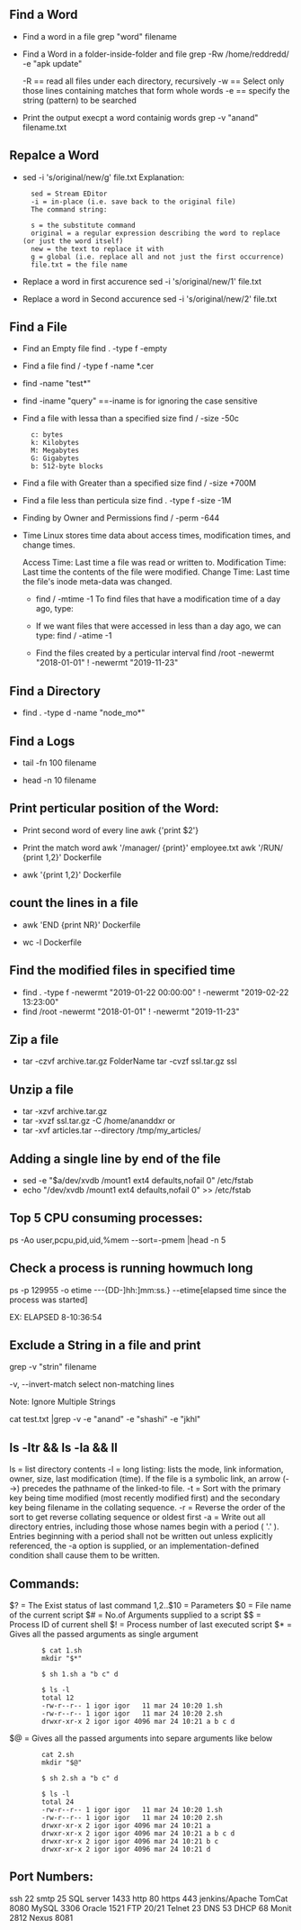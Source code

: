 
Find a Word
------------
- Find a word in a file
  grep "word" filename

- Find a Word in a folder-inside-folder and file
  grep -Rw /home/reddredd/ -e "apk update"

  -R == read all files under each directory, recursively
  -w == Select only those lines containing matches that form whole words
  -e == specify the string (pattern) to be searched
  
- Print the output execpt a word containig words 
  grep -v "anand" filename.txt

Repalce a Word
------------

- sed -i 's/original/new/g' file.txt
	Explanation:

		sed = Stream EDitor
		-i = in-place (i.e. save back to the original file)
		The command string:

		s = the substitute command
		original = a regular expression describing the word to replace (or just the word itself)
		new = the text to replace it with
		g = global (i.e. replace all and not just the first occurrence)
		file.txt = the file name

- Replace a word in first accurence
  sed -i 's/original/new/1' file.txt
  
- Replace a word in Second accurence
  sed -i 's/original/new/2' file.txt

Find a File
------------

- Find an Empty file
  find . -type f -empty

- Find a file
  find / -type f -name *.cer

- find -name "test*"

- find -iname "query"  ==-iname is for ignoring the case sensitive

- Find a file with lessa than a specified size
  find / -size -50c

		c: bytes
		k: Kilobytes
		M: Megabytes
		G: Gigabytes
		b: 512-byte blocks

- Find a file with Greater than a specified size
  find / -size +700M
  
- Find a file less than perticula size
  find . -type f -size -1M

- Finding by Owner and Permissions
  find / -perm -644

- Time
	Linux stores time data about access times, modification times, and change times.

	Access Time: Last time a file was read or written to.
	Modification Time: Last time the contents of the file were modified.
	Change Time: Last time the file's inode meta-data was changed.

   - find / -mtime -1
     To find files that have a modification time of a day ago, type:

   - If we want files that were accessed in less than a day ago, we can type:
     find / -atime -1
     
   - Find the files created by a perticular interval
     find /root -newermt "2018-01-01" ! -newermt "2019-11-23"

Find a Directory
----------------

- find . -type d -name "node_mo*"

Find a Logs 
-----------

- tail -fn 100 filename

- head -n 10 filename 



Print perticular position of the Word:
--------------------------------------

- Print second word of every line
  awk {'print $2'}

- Print the match word
  awk '/manager/ {print}' employee.txt
  awk '/RUN/ {print $1,$2}' Dockerfile

- awk '{print $1,$2}' Dockerfile

count the lines in a file
-------------------------

- awk 'END {print NR}' Dockerfile

- wc -l Dockerfile

Find the modified files in specified time
-----------------------------------------
- find . -type f -newermt "2019-01-22 00:00:00" \! -newermt "2019-02-22 13:23:00"
- find /root -newermt "2018-01-01" ! -newermt "2019-11-23"



Zip a file 
-----------
- tar -czvf archive.tar.gz  FolderName
  tar -cvzf ssl.tar.gz ssl

Unzip a file
--------------
- tar -xzvf archive.tar.gz
- tar -xvzf ssl.tar.gz -C /home/ananddxr
or
- tar -xvf articles.tar --directory /tmp/my_articles/

Adding a single line by end of the file
---------------------------------------
- sed -e "\$a/dev/xvdb /mount1 ext4 defaults,nofail 0" /etc/fstab
- echo "/dev/xvdb /mount1 ext4 defaults,nofail 0" >> /etc/fstab

Top 5 CPU consuming processes:
--------------------------------------
ps -Ao user,pcpu,pid,uid,%mem --sort=-pmem |head -n 5

Check a process is running howmuch long
-------------------------------------
ps -p 129955 -o etime  ---{DD-]hh:]mm:ss.}  --etime[elapsed time since the process was started]

EX:  ELAPSED
8-10:36:54

Exclude a String in a file and print
------------------------------------

grep -v "strin" filename

-v, --invert-match        select non-matching lines

Note: Ignore Multiple Strings

cat test.txt |grep -v -e "anand" -e "shashi" -e "jkhl"


ls -ltr && ls -la && ll 
-------
ls = list directory contents
-l = long listing: lists the mode, link information, owner, size, last modification (time). If the file is a symbolic link, an arrow (-->) precedes the pathname of the linked-to file.
-t = Sort with the primary key being time modified (most recently modified first) and the secondary key being filename in the collating sequence.
-r = Reverse the order of the sort to get reverse collating sequence or oldest first
-a = Write out all directory entries, including those whose names begin with a period ( '.' ). Entries beginning with a period shall not be written out unless explicitly referenced, the -a option is supplied, or an implementation-defined condition shall cause them to be written.


Commands:
-------------------
$? = The Exist status of last command
$1,$2..$10 = Parameters
$0 = File name of the current script
$# = No.of Arguments supplied to a script
$$ = Process ID of current shell
$! = Process number of last executed script
$* = Gives all the passed arguments as single argument
            
            $ cat 1.sh
            mkdir "$*"

            $ sh 1.sh a "b c" d

            $ ls -l
            total 12
            -rw-r--r-- 1 igor igor   11 mar 24 10:20 1.sh
            -rw-r--r-- 1 igor igor   11 mar 24 10:20 2.sh
            drwxr-xr-x 2 igor igor 4096 mar 24 10:21 a b c d  

$@ = Gives all the passed arguments into separe arguments like below

            cat 2.sh
            mkdir "$@"

            $ sh 2.sh a "b c" d

            $ ls -l
            total 24
            -rw-r--r-- 1 igor igor   11 mar 24 10:20 1.sh
            -rw-r--r-- 1 igor igor   11 mar 24 10:20 2.sh
            drwxr-xr-x 2 igor igor 4096 mar 24 10:21 a
            drwxr-xr-x 2 igor igor 4096 mar 24 10:21 a b c d
            drwxr-xr-x 2 igor igor 4096 mar 24 10:21 b c
            drwxr-xr-x 2 igor igor 4096 mar 24 10:21 d



Port Numbers:
-----------------
ssh  22
smtp 25
SQL server 1433
http 80
https 443
jenkins/Apache TomCat 8080
MySQL 3306
Oracle 1521
FTP 20/21
Telnet 23
DNS 53
DHCP 68
Monit 2812
Nexus 8081

